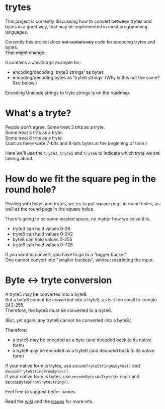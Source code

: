 # trytes
This project is currently discussing how to convert between trytes and bytes in a good way, that may be implemented in most programming languages. 


Currently this project does ~~not contain any~~ code for encoding trytes and bytes.\
~~That might change.~~  

It contains a JavaScript example for:
* encoding/decoding 'tryte3 strings' as bytes
* encoding/decoding bytes as 'tryte6 strings' (Why is this not the same? See below.)

Encoding Unicode strings to tryte strings is on the roadmap.

# What's a tryte?
People don't agree.
Some treat 3 trits as a tryte.\
Some treat 5 trits as a tryte.\
Some treat 6 trits as a tryte.\
(Just as there were 7-bits and 8-bits bytes at the beginning of time.)

Here we'll use the `tryte3`, `tryte5` and `tryte6` to indicate which tryte we are talking about. 

# How do we fit the square peg in the round hole?
Dealing with bytes and trytes, we try to put square pegs in round holes, as well as the round pegs in the square holes.

There's going to be some wasted space, no matter how we solve this.

* tryte3 can hold values 0-26
* tryte5 can hold values 0-242
* byte8 can hold values 0-255
* tryte6 can hold values 0-728

If you want to convert, you have to go to a "bigger bucket"\
One cannot convert into "smaller buckets", without restricting the input.

# Byte <-> tryte conversion
A tryte5 may be converted into a byte8.\
But a byte8 cannot be converted into a tryte5, as is it too small to contain 243-255.\
Therefore, the byte8 must be converted to a tryte6.

(But, yet again, any tryte6 cannot be converted into a byte8.)

Therefore:
* a tryte5 may be encoded as a byte (and decoded back to its native form)
* a byte8 may be encoded as a tryte6 (and decoded back to its native form)

If your native form is trytes, use `encodeTryteStringAsBytes()` and `decodeTryteStringFromBytes()`.\
If your native form is bytes, use `encodeBytesAsTryteString()` and `decodeBytesFromTryteString()`.

Feel free to suggest better names. 

Read the [wiki](https://github.com/vbakke/trytes/wiki) and the [issues](https://github.com/vbakke/trytes/issues) for more info.
